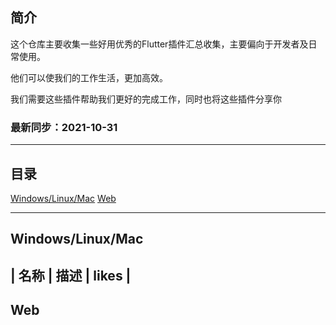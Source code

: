 
## 简介
这个仓库主要收集一些好用优秀的Flutter插件汇总收集，主要偏向于开发者及日常使用。

他们可以使我们的工作生活，更加高效。

我们需要这些插件帮助我们更好的完成工作，同时也将这些插件分享你

### 最新同步：2021-10-31 
---
## 目录

[Windows/Linux/Mac](#WindowsLinuxMac)
[Web](#Web)

---
## Windows/Linux/Mac
| 名称 | 描述 | likes |
---
## Web
